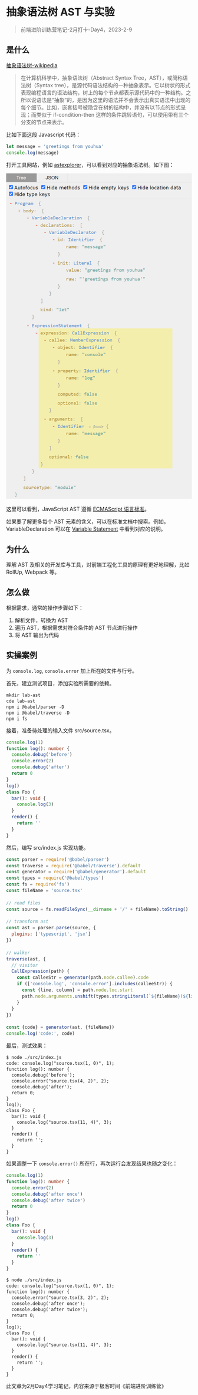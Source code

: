 # 抽象语法树 AST 与实验

> 前端进阶训练营笔记-2月打卡-Day4，2023-2-9

## 是什么

[抽象语法树-wikipedia](https://zh.wikipedia.org/zh-cn/%E6%8A%BD%E8%B1%A1%E8%AA%9E%E6%B3%95%E6%A8%B9)

> 在计算机科学中，抽象语法树（Abstract Syntax Tree，AST），或简称语法树（Syntax tree），是源代码语法结构的一种抽象表示。它以树状的形式表现编程语言的语法结构，树上的每个节点都表示源代码中的一种结构。之所以说语法是“抽象”的，是因为这里的语法并不会表示出真实语法中出现的每个细节。比如，嵌套括号被隐含在树的结构中，并没有以节点的形式呈现；而类似于 if-condition-then 这样的条件跳转语句，可以使用带有三个分支的节点来表示。

比如下面这段 Javascript 代码：

```js
let message = 'greetings from youhua'
console.log(message)
```

打开工具网站，例如 [astexplorer](https://astexplorer.net/)，可以看到对应的抽象语法树。如下图：

![Javascript Greeting AST](images/ast-js-greeting.png)

这里可以看到，JavaScript AST 遵循 [ECMAScript 语言标准](https://262.ecma-international.org/9.0/#sec-intro)。

如果要了解更多每个 AST 元素的含义，可以在标准文档中搜索。例如，VariableDeclaration 可以在 [Variable Statement](https://262.ecma-international.org/9.0/#sec-variable-statement) 中看到对应的说明。

## 为什么

理解 AST 及相关的开发库与工具，对前端工程化工具的原理有更好地理解，比如 RollUp, Webpack 等。

## 怎么做

根据需求，通常的操作步骤如下：

1. 解析文件，转换为 AST
2. 遍历 AST，根据需求对符合条件的 AST 节点进行操作
3. 将 AST 输出为代码

## 实操案例

为 `console.log`, `console.error` 加上所在的文件与行号。

首先，建立测试项目，添加实验所需要的依赖。

```shell
mkdir lab-ast
cde lab-ast
npm i @babel/parser -D
npm i @babel/traverse -D
npm i fs
```

接着，准备待处理的输入文件 src/source.tsx。

```ts
console.log(1)
function log(): number {
  console.debug('before')
  console.error(2)
  console.debug('after')
  return 0
}
log()
class Foo {
  bar(): void {
    console.log(3)
  }
  render() {
    return ''
  }
}
```

然后，编写 src/index.js 实现功能。

```js
const parser = require('@babel/parser')
const traverse = require('@babel/traverse').default
const generator = require('@babel/generator').default
const types = require('@babel/types')
const fs = require('fs')
const fileName = 'source.tsx'

// read files
const source = fs.readFileSync(__dirname + '/' + fileName).toString()

// transform ast
const ast = parser.parse(source, {
  plugins: ['typescript', 'jsx']
})

// walker
traverse(ast, {
  // visitor
  CallExpression(path) {
    const calleeStr = generator(path.node.callee).code
    if (['console.log', 'console.error'].includes(calleeStr)) {
      const {line, column} = path.node.loc.start
      path.node.arguments.unshift(types.stringLiteral(`${fileName}(${line}, ${column})`))
    }
  }
})

const {code} = generator(ast, {fileName})
console.log('code:', code)
```

最后，测试效果：

```shell
$ node ./src/index.js 
code: console.log("source.tsx(1, 0)", 1);
function log(): number {
  console.debug('before');
  console.error("source.tsx(4, 2)", 2);
  console.debug('after');
  return 0;
}
log();
class Foo {
  bar(): void {
    console.log("source.tsx(11, 4)", 3);
  }
  render() {
    return '';
  }
}
```

如果调整一下 `console.error()` 所在行，再次运行会发现结果也随之变化：

```ts
console.log(1)
function log(): number {
  console.error(2)
  console.debug('after once')
  console.debug('after twice')
  return 0
}
log()
class Foo {
  bar(): void {
    console.log(3)
  }
  render() {
    return ''
  }
}
```

```shell
$ node ./src/index.js 
code: console.log("source.tsx(1, 0)", 1);
function log(): number {
  console.error("source.tsx(3, 2)", 2);
  console.debug('after once');
  console.debug('after twice');
  return 0;
}
log();
class Foo {
  bar(): void {
    console.log("source.tsx(11, 4)", 3);
  }
  render() {
    return '';
  }
}
```

此文章为2月Day4学习笔记，内容来源于极客时间《前端进阶训练营》
